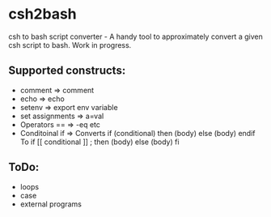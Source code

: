 # csh2bash
csh to bash script converter - A handy tool to approximately convert a given csh script to bash. 
Work in progress.

## Supported constructs:
  - comment   => comment
  - echo      => echo
  - setenv    => export env variable
  - set assignments  => a=val
  -  Operators   == => -eq etc
  - Conditoinal if => Converts
                      if (conditional) then 
                       (body)
                       else 
                       (body) 
                       endif
                      To
                       if [[ conditional ]] ; then
                           (body)
                        else
                            (body)
                        fi
                        
## ToDo:
  - loops
  - case
  - external programs
